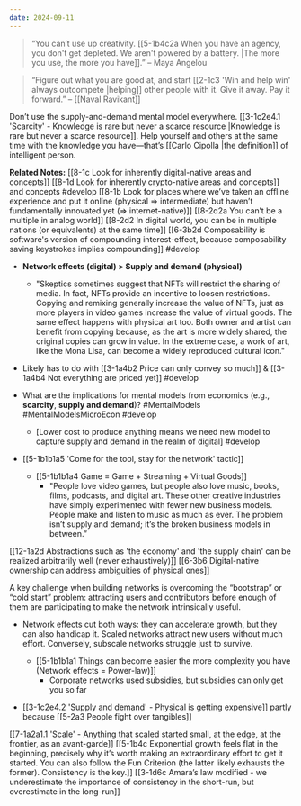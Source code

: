 ```yaml
---
date: 2024-09-11
---
```

> “You can’t use up creativity. [[5-1b4c2a When you have an agency, you don't get depleted. We aren't powered by a battery. |The more you use, the more you have]].” – Maya Angelou

> “Figure out what you are good at, and start [[2-1c3 'Win and help win' always outcompete |helping]] other people with it. Give it away. Pay it forward.” – [[Naval Ravikant]]

Don’t use the supply-and-demand mental model everywhere. [[3-1c2e4.1 'Scarcity' - Knowledge is rare but never a scarce resource |Knowledge is rare but never a scarce resource]]. Help yourself and others at the same time with the knowledge you have—that’s [[Carlo Cipolla |the definition]] of intelligent person.

**Related Notes:**
[[8-1c Look for inherently digital-native areas and concepts]]
	[[8-1d Look for inherently crypto-native areas and concepts]] and concepts #develop 
		[[8-1b Look for places where we’ve taken an offline experience and put it online (physical ⇒ intermediate) but haven’t fundamentally innovated yet (⇒ internet-native)]]
			[[8-2d2a You can’t be a multiple in analog world]]
				[[8-2d2 In digital world, you can be in multiple nations (or equivalents) at the same time]]
					[[6-3b2d Composability is software's version of compounding interest-effect, because composability saving keystrokes implies compounding]] #develop 

- **Network effects (digital) > Supply and demand (physical)**
	- "Skeptics sometimes suggest that NFTs will restrict the sharing of media. In fact, NFTs provide an incentive to loosen restrictions. Copying and remixing generally increase the value of NFTs, just as more players in video games increase the value of virtual goods. The same effect happens with physical art too. Both owner and artist can benefit from copying because, as the art is more widely shared, the original copies can grow in value. In the extreme case, a work of art, like the Mona Lisa, can become a widely reproduced cultural icon."

- Likely has to do with [[3-1a4b2 Price can only convey so much]] & [[3-1a4b4 Not everything are priced yet]] #develop 

- What are the implications for mental models from economics (e.g., **scarcity**, **supply and demand**)? #MentalModels #MentalModelsMicroEcon #develop 
	- [Lower cost to produce anything means we need new model to capture supply and demand in the realm of digital] #develop 

- [[5-1b1b1a5 'Come for the tool, stay for the network' tactic]]
	- [[5-1b1b1a4 Game = Game + Streaming + Virtual Goods]]
		- "People love video games, but people also love music, books, films, podcasts, and digital art. These other creative industries have simply experimented with fewer new business models. People make and listen to music as much as ever. The problem isn’t supply and demand; it’s the broken business models in between.”

[[12-1a2d Abstractions such as 'the economy' and 'the supply chain' can be realized arbitrarily well (never exhaustively)]]
[[6-3b6 Digital-native ownership can address ambiguities of physical ones]]

A key challenge when building networks is overcoming the “bootstrap” or “cold start” problem: attracting users and contributors before enough of them are participating to make the network intrinsically useful.
- Network effects cut both ways: they can accelerate growth, but they can also handicap it. Scaled networks attract new users without much effort. Conversely, subscale networks struggle just to survive. 
	- [[5-1b1b1a1 Things can become easier the more complexity you have (Network effects = Power-law)]]
		- Corporate networks used subsidies, but subsidies can only get you so far

- [[3-1c2e4.2 'Supply and demand' - Physical is getting expensive]] partly because [[5-2a3 People fight over tangibles]]

[[7-1a2a1.1 'Scale' - Anything that scaled started small, at the edge, at the frontier, as an avant-garde]]
	[[5-1b4c Exponential growth feels flat in the beginning, precisely why it’s worth making an extraordinary effort to get it started. You can also follow the Fun Criterion (the latter likely exhausts the former). Consistency is the key.]]
		[[3-1d6c Amara’s law modified - we underestimate the importance of consistency in the short-run, but overestimate in the long-run]]